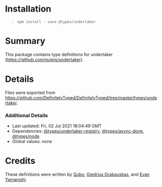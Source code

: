 # Installation
> `npm install --save @types/undertaker`

# Summary
This package contains type definitions for undertaker (https://github.com/gulpjs/undertaker).

# Details
Files were exported from https://github.com/DefinitelyTyped/DefinitelyTyped/tree/master/types/undertaker.

### Additional Details
 * Last updated: Fri, 02 Jul 2021 18:04:49 GMT
 * Dependencies: [@types/undertaker-registry](https://npmjs.com/package/@types/undertaker-registry), [@types/async-done](https://npmjs.com/package/@types/async-done), [@types/node](https://npmjs.com/package/@types/node)
 * Global values: none

# Credits
These definitions were written by [Qubo](https://github.com/tkqubo), [Giedrius Grabauskas](https://github.com/GiedriusGrabauskas), and [Evan Yamanishi](https://github.com/sh0ji).
